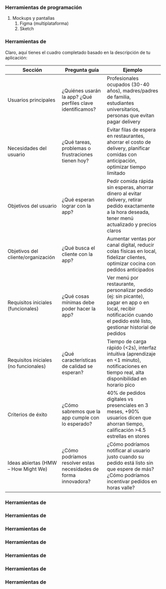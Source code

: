 ### Herramientas de programación
1. Mockups y pantallas
	1. Figma (multiplataforma)
	2. Sketch
### Herramientas de 

Claro, aquí tienes el cuadro completado basado en la descripción de tu aplicación:

| Sección                               | Pregunta guía                                                   | Ejemplo                                                                                                                                                                    |
| ------------------------------------- | --------------------------------------------------------------- | -------------------------------------------------------------------------------------------------------------------------------------------------------------------------- |
| Usuarios principales                  | ¿Quiénes usarán la app? ¿Qué perfiles clave identificamos?      | Profesionales ocupados (30-40 años), madres/padres de familia, estudiantes universitarios, personas que evitan pagar delivery                                              |
| Necesidades del usuario               | ¿Qué tareas, problemas o frustraciones tienen hoy?              | Evitar filas de espera en restaurantes, ahorrar el costo de delivery, planificar comidas con anticipación, optimizar tiempo limitado                                       |
| Objetivos del usuario                 | ¿Qué esperan lograr con la app?                                 | Pedir comida rápida sin esperas, ahorrar dinero al evitar delivery, retirar pedido exactamente a la hora deseada, tener menú actualizado y precios claros                  |
| Objetivos del cliente/organización    | ¿Qué busca el cliente con la app?                               | Aumentar ventas por canal digital, reducir colas físicas en local, fidelizar clientes, optimizar cocina con pedidos anticipados                                            |
| Requisitos iniciales (funcionales)    | ¿Qué cosas mínimas debe poder hacer la app?                     | Ver menú por restaurante, personalizar pedido (ej: sin picante), pagar en app o en local, recibir notificación cuando el pedido esté listo, gestionar historial de pedidos |
| Requisitos iniciales (no funcionales) | ¿Qué características de calidad se esperan?                     | Tiempo de carga rápido (<2s), interfaz intuitiva (aprendizaje en <1 minuto), notificaciones en tiempo real, alta disponibilidad en horario pico                            |
| Criterios de éxito                    | ¿Cómo sabremos que la app cumple con lo esperado?               | 40% de pedidos digitales vs presenciales en 3 meses, +90% usuarios dicen que ahorran tiempo, calificación >4.5 estrellas en stores                                         |
| Ideas abiertas (HMW – How Might We)   | ¿Cómo podríamos resolver estas necesidades de forma innovadora? | ¿Cómo podríamos notificar al usuario justo cuando su pedido está listo sin que espere de más? ¿Cómo podríamos incentivar pedidos en horas valle?                           |
### Herramientas de 
### Herramientas de 
### Herramientas de 
### Herramientas de 
### Herramientas de 
### Herramientas de 
### Herramientas de 
